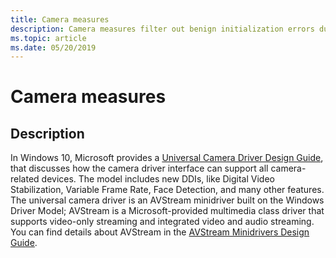 ```yaml
---
title: Camera measures
description: Camera measures filter out benign initialization errors during Bluetooth driver flighting
ms.topic: article
ms.date: 05/20/2019
---
```


# Camera measures

## Description

In Windows 10, Microsoft provides a [Universal Camera Driver Design Guide](../stream/windows-10-technical-preview-camera-drivers-design-guide.md), that discusses how the camera driver interface can support all camera-related devices. The model includes new DDIs, like Digital Video Stabilization, Variable Frame Rate, Face Detection, and many other features. The universal camera driver is an AVStream minidriver built on the Windows Driver Model; AVStream is a Microsoft-provided multimedia class driver that supports video-only streaming and integrated video and audio streaming. You can find details about AVStream in the [AVStream Minidrivers Design Guide](../stream/avstream-minidrivers-design-guide.md).
